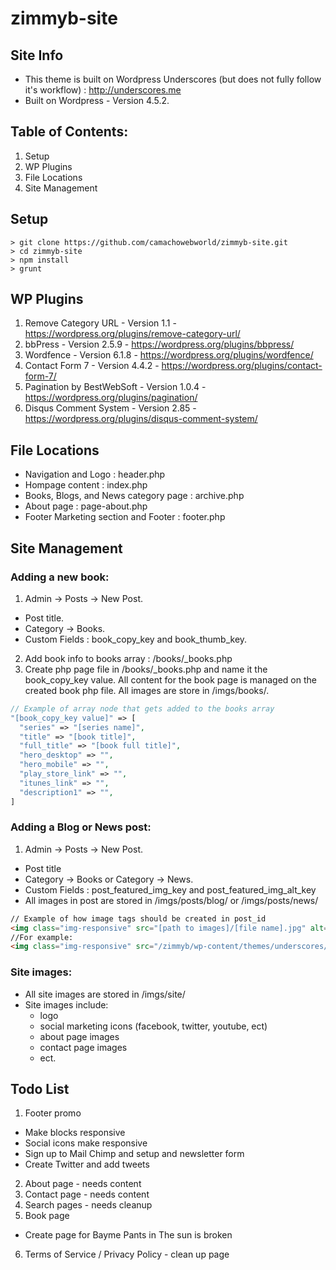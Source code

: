 # zimmyb-site

Site Info
---------------
* This theme is built on Wordpress Underscores (but does not fully follow it's workflow) : http://underscores.me
* Built on Wordpress - Version 4.5.2.

Table of Contents:
---------------
1. Setup
2. WP Plugins
3. File Locations
4. Site Management

Setup
---------------
```
> git clone https://github.com/camachowebworld/zimmyb-site.git
> cd zimmyb-site
> npm install
> grunt
```

WP Plugins
---------------
1. Remove Category URL - Version 1.1 - https://wordpress.org/plugins/remove-category-url/
2. bbPress - Version 2.5.9 - https://wordpress.org/plugins/bbpress/
3. Wordfence - Version 6.1.8 - https://wordpress.org/plugins/wordfence/
4. Contact Form 7 - Version 4.4.2 - https://wordpress.org/plugins/contact-form-7/
5. Pagination by BestWebSoft - Version 1.0.4 - https://wordpress.org/plugins/pagination/
6. Disqus Comment System - Version 2.85 - https://wordpress.org/plugins/disqus-comment-system/

File Locations
---------------
* Navigation and Logo : header.php
* Hompage content : index.php
* Books, Blogs, and News category page : archive.php
* About page : page-about.php
* Footer Marketing section and Footer : footer.php


Site Management
---------------
### Adding a new book:
1. Admin -> Posts -> New Post.
  * Post title.
  * Category -> Books.
  * Custom Fields : book_copy_key and book_thumb_key.
2. Add book info to books array : /books/_books.php
3. Create php page file in /books/_books.php and name it the book_copy_key value. All content for the book page is managed on the created book php file. All images are store in /imgs/books/.
```php
// Example of array node that gets added to the books array
"[book_copy_key value]" => [
  "series" => "[series name]",
  "title" => "[book title]",
  "full_title" => "[book full title]",
  "hero_desktop" => "",
  "hero_mobile" => "",
  "play_store_link" => "",
  "itunes_link" => "",
  "description1" => "",
]
```

### Adding a Blog or News post:
1. Admin -> Posts -> New Post.
  * Post title
  * Category -> Books or Category -> News.
  * Custom Fields : post_featured_img_key and post_featured_img_alt_key
  * All images in post are stored in /imgs/posts/blog/ or /imgs/posts/news/
```html
// Example of how image tags should be created in post_id
<img class="img-responsive" src="[path to images]/[file name].jpg" alt="[give description of image]" />
//For example:
<img class="img-responsive" src="/zimmyb/wp-content/themes/underscores/imgs/posts/blog/blog_post_3.jpg" alt="Blog post 3 image of lion" />
```

### Site images:
* All site images are stored in /imgs/site/
* Site images include:
  * logo
  * social marketing icons (facebook, twitter, youtube, ect)
  * about page images
  * contact page images
  * ect.

Todo List
---------------
1. Footer promo
  * Make blocks responsive
  * Social icons make responsive
  * Sign up to Mail Chimp and setup and newsletter form
  * Create Twitter and add tweets
2. About page - needs content
3. Contact page - needs content
4. Search pages - needs cleanup
5. Book page
  * Create page for Bayme Pants in The sun is broken
6. Terms of Service / Privacy Policy - clean up page
